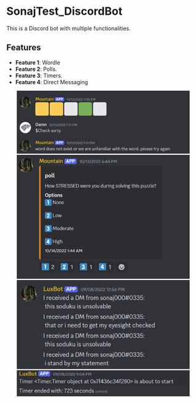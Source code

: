 # SonajTest_DiscordBot
This is a Discord bot with multiple functionalities.

## Features

- **Feature 1**: Wordle
- **Feature 2**: Polls.
- **Feature 3**: Timers.
- **Feature 4**: Direct Messaging

<p align="center">
  <img src="Wordle.png" alt="Screenshot of the project" width="450">
  <img src="poll.png" alt="Screenshot of the project" width="450">
  <img src="Directdm.png" alt="Screenshot of the project" width="450">
  <img src="timer.png" alt="Screenshot of the project" width="450">
</p>




